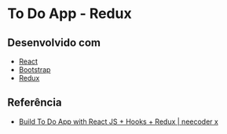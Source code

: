 # To Do App - Redux

## Desenvolvido com

- [React][react]
- [Bootstrap][bootstrap]
- [Redux][redux]

## Referência

- [Build To Do App with React JS + Hooks + Redux |  neecoder x][reference]

[react]: https://reactjs.org/
[bootstrap]: https://getbootstrap.com/
[redux]: https://redux.js.org/
[reference]: https://www.youtube.com/watch?v=xwkbWUOGfws
